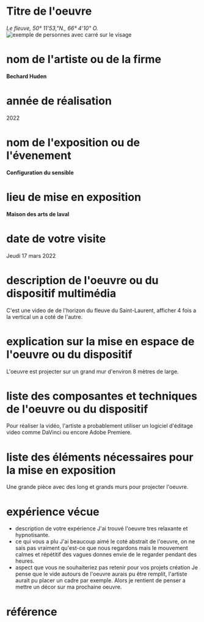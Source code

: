 # Titre de l'oeuvre
*Le fleuve, 50° 11'53,"N., 66° 4'10" O.*
![exemple de personnes avec carré sur le visage](photographies/photos/image_personnes.png)
# nom de l'artiste ou de la firme
**Bechard Huden**
# année de réalisation
2022
# nom de l'exposition ou de l'évenement
**Configuration du sensible**
# lieu de mise en exposition
**Maison des arts de laval**
# date de votre visite
Jeudi 17 mars 2022
# description de l'oeuvre ou du dispositif multimédia
C'est une video de de l'horizon du fleuve du Saint-Laurent, afficher 4 fois a la vertical un a coté de l'autre.
# explication sur la mise en espace de l'oeuvre ou du dispositif
L'oeuvre est projecter sur un grand mur d'environ 8 mètres de large.
# liste des composantes et techniques de l'oeuvre ou du dispositif
Pour réaliser la vidéo, l'artiste a probablement utiliser un logiciel d'éditage video comme DaVinci ou encore Adobe Premiere.
# liste des éléments nécessaires pour la mise en exposition
Une grande pièce avec des long et grands murs pour projecter l'oeuvre.
# expérience vécue
- description de votre expérience
 J'ai trouvé l'oeuvre tres relaxante et hypnotisante.
- ce qui vous a plu
J'ai beaucoup aimé le coté abstrait de l'oeuvre, on ne sais pas vraiment qu'est-ce que nous regardons mais le mouvement calmes et répétitif des vagues donnes envie de le regarder pendant des heures.
- aspect que vous ne souhaiteriez pas retenir pour vos projets création
Je pense que le vide autours de l'oeuvre aurais pu être remplit, l'artiste aurait pu placer un cadre par exemple. Alors je rentient de penser a mettre un décor sur ma prochaine oeuvre.
# référence
